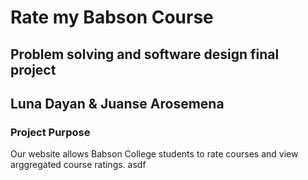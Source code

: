 # Rate my Babson Course
## Problem solving and software design final project
## Luna Dayan & Juanse Arosemena

### Project Purpose
Our website allows Babson College students to rate courses and view arggregated course ratings. 
asdf
